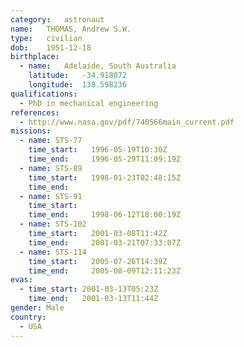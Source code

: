 ```yaml
---
category:	astronaut
name:	THOMAS, Andrew S.W.
type:	civilian
dob:	1951-12-18
birthplace:
  - name:	Adelaide, South Australia
    latitude:	-34.918072
    longitude:	138.598236
qualifications:
  - PhD in mechanical engineering
references:
  - http://www.nasa.gov/pdf/740566main_current.pdf
missions:
  - name: STS-77
    time_start:   1996-05-19T10:30Z
    time_end:     1996-05-29T11:09:19Z
  - name: STS-89
    time_start:   1998-01-23T02:48:15Z
    time_end:     
  - name: STS-91
    time_start:   
    time_end:     1998-06-12T18:00:19Z
  - name: STS-102
    time_start:   2001-03-08T11:42Z
    time_end:     2001-03-21T07:33:07Z
  - name: STS-114
    time_start:   2005-07-26T14:39Z
    time_end:     2005-08-09T12:11:23Z
evas:
  - time_start: 2001-03-13T05:23Z
    time_end:   2001-03-13T11:44Z
gender:	Male
country:
  - USA
---
```


